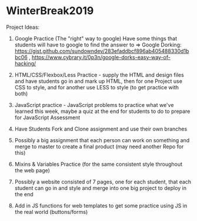 # WinterBreak2019

Project Ideas:
1. Google Practice (The "right" way to google) Have some things that students will have to google to find the answer to
=> Google Dorking: https://gist.github.com/sundowndev/283efaddbcf896ab405488330d1bbc06 , https://www.cybrary.it/0p3n/google-dorks-easy-way-of-hacking/ 

2. HTML/CSS/Flexbox/Less Practice - supply the HTML and design files and have students go in and mark up HTML, then for one Project use CSS to style, and for another use LESS to style (to get practice with both)

3. JavaScript practice - JavaScript problems to practice what we've learned this week, maybe a quiz at the end for students to do to prepare for JavaScript Assessment

4. Have Students Fork and Clone assignment and use their own branches

5. Possibly a big assignment that each person can work on something and merge to master to create a final product (may need another Repo for this)

6. Mixins & Variables Practice (for the same consistent style throughout the web page)

7. Possibly a website consisted of 7 pages, one for each student, that each student can go in and style and merge into one big project to deploy in the end

8. Add in JS functions for web templates to get some practice using JS in the real world (buttons/forms)
  
